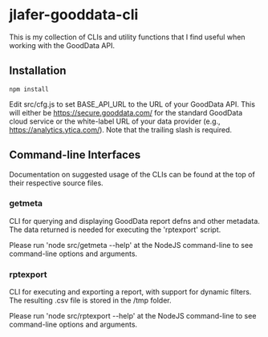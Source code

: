 # jlafer-gooddata-cli

This is my collection of CLIs and utility functions that I find useful when working with the GoodData API.

## Installation

    npm install

Edit src/cfg.js to set BASE_API_URL to the URL of your GoodData API. This will either be https://secure.gooddata.com/ for the standard GoodData cloud service or the white-label URL of your data provider (e.g., https://analytics.ytica.com/). Note that the trailing slash is required.

## Command-line Interfaces
Documentation on suggested usage of the CLIs can be found at the top of their respective source files.

### getmeta
CLI for querying and displaying GoodData report defns and other metadata. The data returned is needed for executing the 'rptexport' script.

Please run 'node src/getmeta --help' at the NodeJS command-line to see command-line options and arguments.

### rptexport
CLI for executing and exporting a report, with support for dynamic filters. The resulting .csv file is stored in the /tmp folder.

Please run 'node src/rptexport --help' at the NodeJS command-line to see command-line options and arguments.
